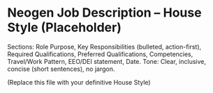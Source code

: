 ﻿# Neogen Job Description – House Style (Placeholder)
Sections: Role Purpose, Key Responsibilities (bulleted, action-first), Required Qualifications, Preferred Qualifications, Competencies, Travel/Work Pattern, EEO/DEI statement, Date.
Tone: Clear, inclusive, concise (short sentences), no jargon.

(Replace this file with your definitive House Style)
